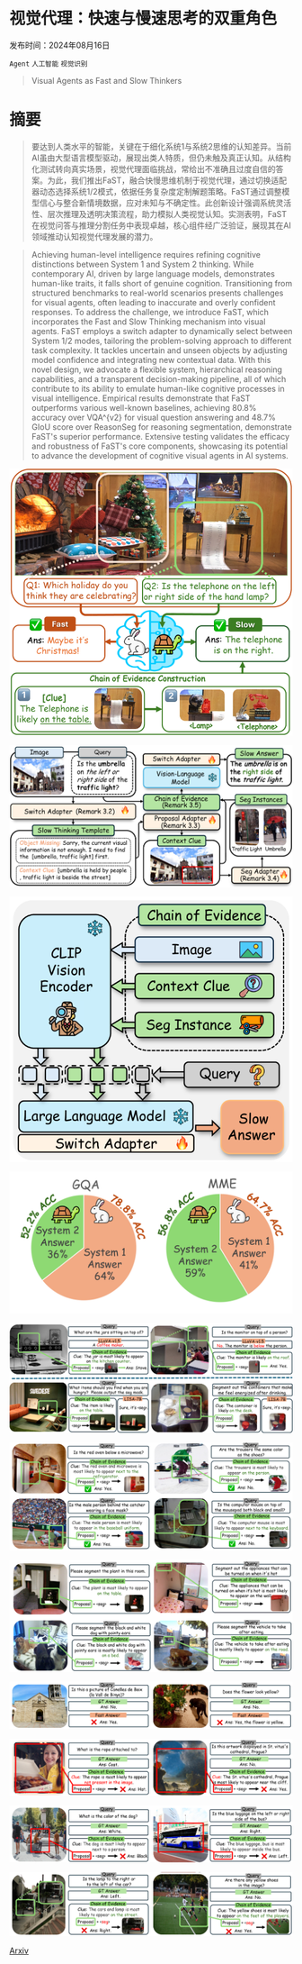 # 视觉代理：快速与慢速思考的双重角色

发布时间：2024年08月16日

`Agent` `人工智能` `视觉识别`

> Visual Agents as Fast and Slow Thinkers

# 摘要

> 要达到人类水平的智能，关键在于细化系统1与系统2思维的认知差异。当前AI虽由大型语言模型驱动，展现出类人特质，但仍未触及真正认知。从结构化测试转向真实场景，视觉代理面临挑战，常给出不准确且过度自信的答案。为此，我们推出FaST，融合快慢思维机制于视觉代理，通过切换适配器动态选择系统1/2模式，依据任务复杂度定制解题策略。FaST通过调整模型信心与整合新情境数据，应对未知与不确定性。此创新设计强调系统灵活性、层次推理及透明决策流程，助力模拟人类视觉认知。实测表明，FaST在视觉问答与推理分割任务中表现卓越，核心组件经广泛验证，展现其在AI领域推动认知视觉代理发展的潜力。

> Achieving human-level intelligence requires refining cognitive distinctions between System 1 and System 2 thinking. While contemporary AI, driven by large language models, demonstrates human-like traits, it falls short of genuine cognition. Transitioning from structured benchmarks to real-world scenarios presents challenges for visual agents, often leading to inaccurate and overly confident responses. To address the challenge, we introduce FaST, which incorporates the Fast and Slow Thinking mechanism into visual agents. FaST employs a switch adapter to dynamically select between System 1/2 modes, tailoring the problem-solving approach to different task complexity. It tackles uncertain and unseen objects by adjusting model confidence and integrating new contextual data. With this novel design, we advocate a flexible system, hierarchical reasoning capabilities, and a transparent decision-making pipeline, all of which contribute to its ability to emulate human-like cognitive processes in visual intelligence. Empirical results demonstrate that FaST outperforms various well-known baselines, achieving 80.8% accuracy over VQA^{v2} for visual question answering and 48.7% GIoU score over ReasonSeg for reasoning segmentation, demonstrate FaST's superior performance. Extensive testing validates the efficacy and robustness of FaST's core components, showcasing its potential to advance the development of cognitive visual agents in AI systems.

![视觉代理：快速与慢速思考的双重角色](../../../paper_images/2408.08862/x1.png)

![视觉代理：快速与慢速思考的双重角色](../../../paper_images/2408.08862/x2.png)

![视觉代理：快速与慢速思考的双重角色](../../../paper_images/2408.08862/x3.png)

![视觉代理：快速与慢速思考的双重角色](../../../paper_images/2408.08862/x4.png)

![视觉代理：快速与慢速思考的双重角色](../../../paper_images/2408.08862/x5.png)

![视觉代理：快速与慢速思考的双重角色](../../../paper_images/2408.08862/x6.png)

![视觉代理：快速与慢速思考的双重角色](../../../paper_images/2408.08862/x7.png)

![视觉代理：快速与慢速思考的双重角色](../../../paper_images/2408.08862/x8.png)

![视觉代理：快速与慢速思考的双重角色](../../../paper_images/2408.08862/x9.png)

![视觉代理：快速与慢速思考的双重角色](../../../paper_images/2408.08862/x10.png)

![视觉代理：快速与慢速思考的双重角色](../../../paper_images/2408.08862/x11.png)

[Arxiv](https://arxiv.org/abs/2408.08862)